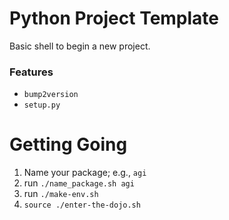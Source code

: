 # Python Project Template

Basic shell to begin a new project.

### Features

- `bump2version`
- `setup.py`

# Getting Going

1. Name your package; e.g., `agi`
2. run `./name_package.sh agi`
3. run `./make-env.sh`
4. `source ./enter-the-dojo.sh`
